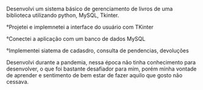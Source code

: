Desenvolvi um sistema básico de gerenciamento de livros de uma biblioteca utilizando python, MySQL, Tkinter.

  °Projetei e implemnetei a interface do usuário com TKinter
  
  °Conectei a aplicação com um banco de dados MySQL
  
  °Implementei siatema de cadasdro, consulta de pendencias, devoluções

Desenvolvi durante a pandemia, nessa época não tinha conhecimento para desenvolver, o que foi bastante desafiador para mim, porém minha vontade de aprender e sentimento de bem estar de fazer aquilo que gosto não cessava. 
